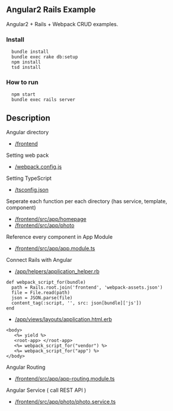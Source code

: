 ## Angular2 Rails Example

Angular2 + Rails + Webpack CRUD examples.

### Install
```
  bundle install
  bundle exec rake db:setup
  npm install
  tsd install
```

### How to run
```
  npm start
  bundle exec rails server
```


## Description 

Angular directory
- [/frontend](https://github.com/jiradeto/AngularOnRails/tree/master/frontend)

Setting web pack 
- [/webpack.config.js](https://github.com/jiradeto/AngularOnRails/blob/master/webpack.config.js)

Setting TypeScript
- [/tsconfig.json](https://github.com/jiradeto/AngularOnRails/blob/master/tsconfig.json)

Seperate each function per each directory (has service, template, component)
- [/frontend/src/app/homepage](https://github.com/jiradeto/AngularOnRails/tree/master/frontend/src/app/homepage)
- [/frontend/src/app/photo](https://github.com/jiradeto/AngularOnRails/tree/master/frontend/src/app/photo)

Reference every component in App Module
- [/frontend/src/app/app.module.ts](https://github.com/jiradeto/AngularOnRails/blob/master/frontend/src/app/app.module.ts)

Connect Rails with Angular
- [/app/helpers/application_helper.rb](https://github.com/jiradeto/AngularOnRails/blob/master/app/helpers/application_helper.rb)
```
def webpack_script_for(bundle)
  path = Rails.root.join('frontend', 'webpack-assets.json')
  file = File.read(path)
  json = JSON.parse(file)
  content_tag(:script, '', src: json[bundle]['js'])
end
 ```

 - [/app/views/layouts/application.html.erb](https://github.com/jiradeto/AngularOnRails/blob/master/app/views/layouts/application.html.erb)
 ```
 <body>
    <%= yield %>
    <root-app> </root-app>
    <%= webpack_script_for("vendor") %>
    <%= webpack_script_for("app") %>
</body>
  ```


Angular Routing
- [/frontend/src/app/app-routing.module.ts](https://github.com/jiradeto/AngularOnRails/blob/master/frontend/src/app/app-routing.module.ts)

Angular Service ( call REST API )
- [/frontend/src/app/photo/photo.service.ts](https://github.com/jiradeto/AngularOnRails/blob/master/frontend/src/app/photo/photo.service.ts)
